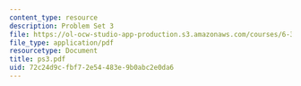 ```yaml
---
content_type: resource
description: Problem Set 3
file: https://ol-ocw-studio-app-production.s3.amazonaws.com/courses/6-331-advanced-circuit-techniques-spring-2002/72c24d9cfbf72e54483e9b0abc2e0da6_ps3.pdf
file_type: application/pdf
resourcetype: Document
title: ps3.pdf
uid: 72c24d9c-fbf7-2e54-483e-9b0abc2e0da6
---
```

